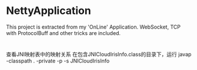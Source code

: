 # NettyApplication
This project is extracted from my 'OnLine' Application. WebSocket, TCP with ProtocolBuff and other tricks are included.

#
查看JNI映射表中的映射关系
在包含JNICloudIrisInfo.class的目录下，运行
javap -classpath . -private -p -s JNICloudIrisInfo
